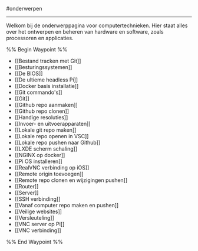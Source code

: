 #onderwerpen 

---

Welkom bij de onderwerppagina voor computertechnieken. Hier staat alles over het ontwerpen en beheren van hardware en software, zoals processoren en applicaties.

%% Begin Waypoint %%
- [[Bestand tracken met Git]]
- [[Besturingssystemen]]
- [[De BIOS]]
- [[De ultieme headless Pi]]
- [[Docker basis installatie]]
- [[Git commando's]]
- [[Git]]
- [[Github repo aanmaken]]
- [[Github repo clonen]]
- [[Handige resoluties]]
- [[Invoer- en uitvoerapparaten]]
- [[Lokale git repo maken]]
- [[Lokale repo openen in VSC]]
- [[Lokale repo pushen naar Github]]
- [[LXDE scherm schaling]]
- [[NGINX op docker]]
- [[Pi OS installeren]]
- [[RealVNC verbinding op iOS]]
- [[Remote origin toevoegen]]
- [[Remote repo clonen en wijzigingen pushen]]
- [[Router]]
- [[Server]]
- [[SSH verbinding]]
- [[Vanaf computer repo maken en pushen]]
- [[Veilige websites]]
- [[Versleuteling]]
- [[VNC server op Pi]]
- [[VNC verbinding]]

%% End Waypoint %%
